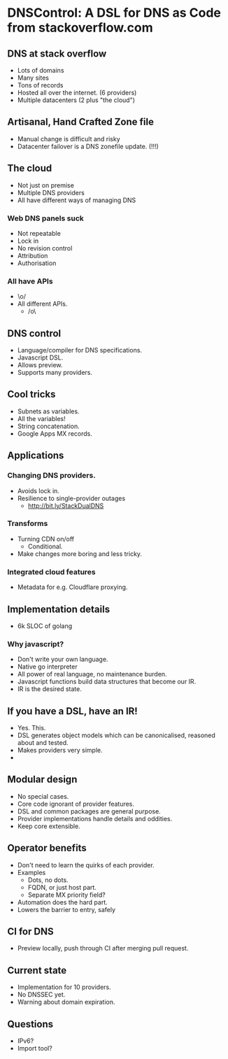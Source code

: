 # DNSControl: A DSL for DNS as Code from stackoverflow.com

## DNS at stack overflow
- Lots of domains
- Many sites
- Tons of records
- Hosted all over the internet. (6 providers)
- Multiple datacenters (2 plus "the cloud")

## Artisanal, Hand Crafted Zone file
- Manual change is difficult and risky
- Datacenter failover is a DNS zonefile update. (!!!)

## The cloud
- Not just on premise
- Multiple DNS providers
- All have different ways of managing DNS

### Web DNS panels suck
- Not repeatable
- Lock in
- No revision control
- Attribution
- Authorisation

### All have APIs
- \o/
- All different APIs.
  - /o\

## DNS control
- Language/compiler for DNS specifications.
- Javascript DSL.
- Allows preview.
- Supports many providers.

## Cool tricks
- Subnets as variables.
- All the variables!
- String concatenation.
- Google Apps MX records.

## Applications
### Changing DNS providers.
- Avoids lock in.
- Resilience to single-provider outages
  - http://bit.ly/StackDualDNS

### Transforms
- Turning CDN on/off
  - Conditional.
- Make changes more boring and less tricky.

### Integrated cloud features
- Metadata for e.g. Cloudflare proxying.

## Implementation details
- 6k SLOC of golang

### Why javascript?
- Don't write your own language.
- Native go interpreter
- All power of real language, no maintenance burden.
- Javascript functions build data structures that become our IR.
- IR is the desired state.

## If you have a DSL, have an IR!
- Yes. This.
- DSL generates object models which can be canonicalised, reasoned about and
  tested.
- Makes providers very simple.
-
## Modular design
- No special cases.
- Core code ignorant of provider features.
- DSL and common packages are general purpose.
- Provider implementations handle details and oddities.
- Keep core extensible.

## Operator benefits
- Don't need to learn the quirks of each provider.
- Examples
  - Dots, no dots.
  - FQDN, or just host part.
  - Separate MX priority field?
- Automation does the hard part.
- Lowers the barrier to entry, safely

## CI for DNS
- Preview locally, push through CI after merging pull request.

## Current state
- Implementation for 10 providers.
- No DNSSEC yet.
- Warning about domain expiration.

## Questions
- IPv6?
- Import tool?
